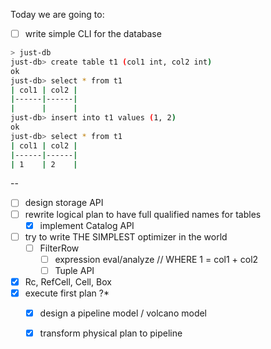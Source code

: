 





Today we are going to:
- [ ] write simple CLI for the database
```bash
> just-db
just-db> create table t1 (col1 int, col2 int)
ok
just-db> select * from t1
| col1 | col2 |
|------|------|
|      |      |
just-db> insert into t1 values (1, 2)
ok
just-db> select * from t1
| col1 | col2 |
|------|------|
| 1    | 2    |


```

--
- [ ] design storage API
- [ ] rewrite logical plan to have full qualified names for tables
   - [x] implement Catalog API
- [ ] try to write THE SIMPLEST optimizer in the world
   - [ ] FilterRow 
     - [ ] expression eval/analyze // WHERE 1 = col1 + col2
     - [ ] Tuple API

- [x] Rc, RefCell, Cell, Box
- [x] execute first plan ?*
  - [x] design a pipeline model / volcano model
  - [x] transform physical plan to pipeline 








